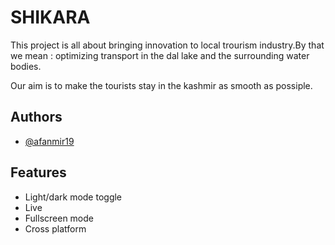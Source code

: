 
# SHIKARA

This project is all about bringing innovation to local trourism industry.By that we mean : optimizing transport in the dal lake and the surrounding water bodies.

Our aim is to make the tourists stay in the kashmir as smooth as possiple.

## Authors

- [@afanmir19](https://www.github.com/afanmir19)


## Features

- Light/dark mode toggle
- Live 
- Fullscreen mode
- Cross platform




